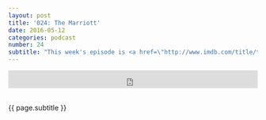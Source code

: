 ```yaml
---
layout: post
title: '024: The Marriott'
date: 2016-05-12
categories: podcast
number: 24
subtitle: "This week's episode is <a href=\"http://www.imdb.com/title/tt5105736/?ref_=nv_sr_1\" target=\"_blank\">The Art of Organized Noize</a>! We jump into our hip-hop bag and discuss whether Organized Noize get their just due, did Interscope help them, are they owed anything by Outkast and what led to their fall. We also go off on a Roc-a-fella tangent because, why not right? <a href=\"http://www.yourscreenisnotdead.com/audible\" target=\"_blank\">Click here</a> to get a free audiobook and support the show!"
---
```


<iframe frameborder='0' height='36px' scrolling='no' seamless src='https://simplecast.com/e/37543?style=dark' width='100%'></iframe>

<br> <span class="episode_text"> {{ page.subtitle }} </span> <br><br>
